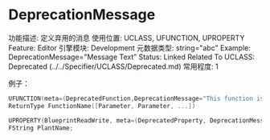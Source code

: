 # DeprecationMessage

功能描述: 定义弃用的消息
使用位置: UCLASS, UFUNCTION, UPROPERTY
Feature: Editor
引擎模块: Development
元数据类型: string="abc"
Example: DeprecationMessage="Message Text”
Status: Linked
Related To UCLASS: Deprecated (../../Specifier/UCLASS/Deprecated.md)
常用程度: 1

例子：

```cpp
UFUNCTION(meta=(DeprecatedFunction,DeprecationMessage="This function is deprecated, please use OtherFunctionName instead."))
ReturnType FunctionName([Parameter, Parameter, ...])

UPROPERTY(BlueprintReadWrite, meta=(DeprecatedProperty, DeprecationMessage="This is deprecated"))
FString PlantName;
```